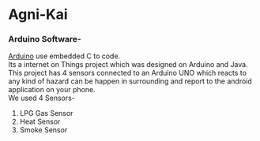 # Agni-Kai
### Arduino Software-
[Arduino](https://www.arduino.cc/en/Main/Software) use embedded C to code.<br>
Its a internet on Things project which was designed on Arduino and Java. This project has 4 sensors connected to an Arduino UNO which reacts to any kind of hazard can be happen in surrounding and report to the android application on your phone.<br>
We used 4 Sensors-<br>
1. LPG Gas Sensor<br>
2. Heat Sensor<br>
3. Smoke Sensor<br>

